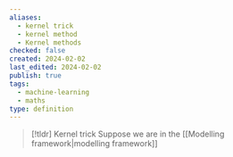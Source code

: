```yaml
---
aliases:
  - kernel trick
  - kernel method
  - Kernel methods
checked: false
created: 2024-02-02
last_edited: 2024-02-02
publish: true
tags:
  - machine-learning
  - maths
type: definition
---
```

>[!tldr] Kernel trick
>Suppose we are in the [[Modelling framework|modelling framework]] 

